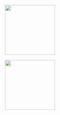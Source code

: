 
<p align=center>
    <img height=160 align="center" src="https://github-readme-stats.vercel.app/api?username=dhruv481&show_icons=true&theme=react">
  <br>
  <br>
    <img height=160 align="center" src="https://github-readme-stats.vercel.app/api/top-langs/?username=dhruv481&layout=compact&theme=react">
</p>

<!--
**dhruv481/dhruv481** is a ✨ _special_ ✨ repository because its `README.md` (this file) appears on your GitHub profile.

Here are some ideas to get you started:

- 🔭 I’m currently working on ...
- 🌱 I’m currently learning ...
- 👯 I’m looking to collaborate on ...
- 🤔 I’m looking for help with ...
- 💬 Ask me about ...
- 📫 How to reach me: ...
- 😄 Pronouns: ...
- ⚡ Fun fact: ...
-->
